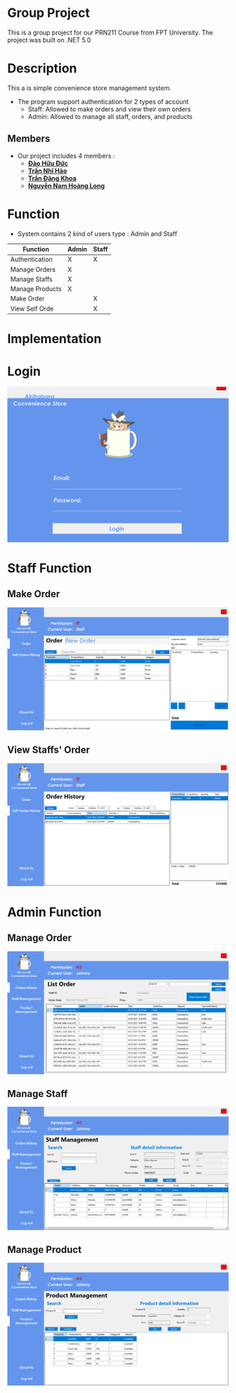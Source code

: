 # Group Project
This is a group project for our PRN211 Course from FPT University.
The project was built on .NET 5.0

# Description
This a is simple convenience store management system.

- The program support authentication for 2 types of account
  - Staff: Allowed to make orders and view their own orders
  - Admin: Allowed to manage all staff, orders, and products

## Members
- Our project includes 4 members :
  - [**Đào Hữu Đức**](https://github.com/kaizer7121)
  - [**Trần Nhĩ Hào**](https://github.com/CaptainNemoTNH)
  - [**Trần Đăng Khoa**](https://github.com/Johnnymc2001)
  - [**Nguyễn Nam Hoàng Long**](https://github.com/MaruLd)

# Function
- System contains 2 kind of users type : Admin and Staff


| Function        | Admin | Staff |
| --------------- | ----- | ----- |
| Authentication  | X     | X     | 
| Manage Orders   | X     |       |
| Manage Staffs   | X     |       |
| Manage Products | X     |       |
| Make Order      |       | X     |
| View Self Orde  |       | X     |

# Implementation
# Login 
![Login](readme-assets/login.png)

# Staff Function
## Make Order
![Order](readme-assets/order.png)
## View Staffs' Order
![Self Order](readme-assets/selforder.png)

# Admin Function
## Manage Order
![Manage Order](readme-assets/manageorder.png)
## Manage Staff
![Manage Staff](readme-assets/managestaff.png)
## Manage Product
![Manage Products](readme-assets/manageproduct.png)
